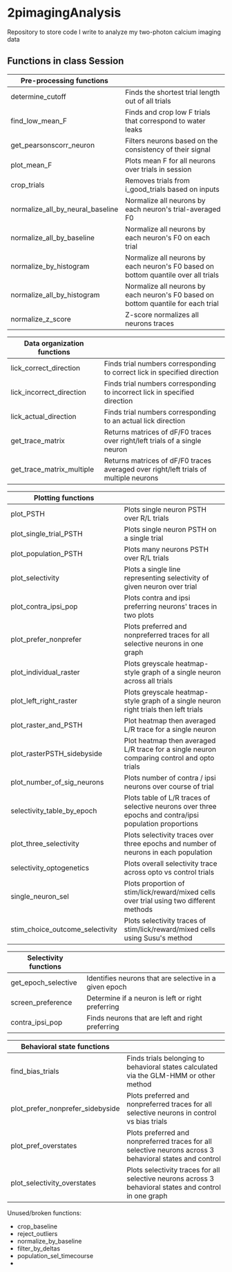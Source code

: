 # 2pimagingAnalysis
Repository to store code I write to analyze my two-photon calcium imaging data

## Functions in class Session

| Pre-processing functions        ||
| ----------- | ----------- |
| determine_cutoff      | Finds the shortest trial length out of all trials    |
| find_low_mean_F   | Finds and crop low F trials that correspond to water leaks        |
|get_pearsonscorr_neuron | Filters neurons based on the consistency of their signal|
| plot_mean_F | Plots mean F for all neurons over trials in session |
|crop_trials | Removes trials from i_good_trials based on inputs |
| normalize_all_by_neural_baseline | Normalize all neurons by each neuron's trial-averaged F0 | 
|normalize_all_by_baseline |  Normalize all neurons by each neuron's F0 on each trial |
| normalize_by_histogram | Normalize all neurons by each neuron's F0 based on bottom quantile over all trials |
|normalize_all_by_histogram | Normalize all neurons by each neuron's F0 based on bottom quantile for each trial |
|normalize_z_score  | Z-score normalizes all neurons traces |


| Data organization functions  ||
| ------------ | ---------------|
| lick_correct_direction | Finds trial numbers corresponding to correct lick in specified direction |
| lick_incorrect_direction | Finds trial numbers corresponding to incorrect lick in specified direction |
| lick_actual_direction | Finds trial numbers corresponding to an actual lick direction |
| get_trace_matrix | Returns matrices of dF/F0 traces over right/left trials of a single neuron |
| get_trace_matrix_multiple |Returns matrices of dF/F0 traces averaged over right/left trials of multiple neurons |


| Plotting functions  ||
| ------------ | ---------------|
| plot_PSTH | Plots single neuron PSTH over R/L trials |
| plot_single_trial_PSTH | Plots single neuron PSTH on a single trial |
| plot_population_PSTH | Plots many neurons PSTH over R/L trials |
| plot_selectivity | Plots a single line representing selectivity of given neuron over trial |
| plot_contra_ipsi_pop | Plots contra and ipsi preferring neurons' traces in two plots |
| plot_prefer_nonprefer | Plots preferred and nonpreferred traces for all selective neurons in one graph |
| plot_individual_raster | Plots greyscale heatmap-style graph of a single neuron across all trials |
| plot_left_right_raster | Plots greyscale heatmap-style graph of a single neuron right trials then left trials |
| plot_raster_and_PSTH | Plot heatmap then averaged L/R trace for a single neuron | 
| plot_rasterPSTH_sidebyside |  Plot heatmap then averaged L/R trace for a single neuron comparing control and opto trials |
| plot_number_of_sig_neurons | Plots number of contra / ipsi neurons over course of trial | 
| selectivity_table_by_epoch | Plots table of L/R traces of selective neurons over three epochs and contra/ipsi population proportions | 
| plot_three_selectivity | Plots selectivity traces over three epochs and number of neurons in each population |
| selectivity_optogenetics | Plots overall selectivity trace across opto vs control trials |
| single_neuron_sel | Plots proportion of stim/lick/reward/mixed cells over trial using two different methods| 
| stim_choice_outcome_selectivity | Plots selectivity traces of stim/lick/reward/mixed cells using Susu's method | 





| Selectivity functions  ||
| ------------ | ---------------|
| get_epoch_selective | Identifies neurons that are selective in a given epoch |
| screen_preference | Determine if a neuron is left or right preferring |
| contra_ipsi_pop | Finds neurons that are left and right preferring |

| Behavioral state functions || 
| --------------------- | --------|
| find_bias_trials | Finds trials belonging to behavioral states calculated via the GLM-HMM or other method |
| plot_prefer_nonprefer_sidebyside | Plots preferred and nonpreferred traces for all selective neurons in control vs bias trials |
| plot_pref_overstates | Plots preferred and nonpreferred traces for all selective neurons across 3 behavioral states and control |
| plot_selectivity_overstates | Plots selectivity traces for all selective neurons across 3 behavioral states and control in one graph |



Unused/broken functions:
- crop_baseline
- reject_outliers
- normalize_by_baseline
- filter_by_deltas
- population_sel_timecourse
- 
